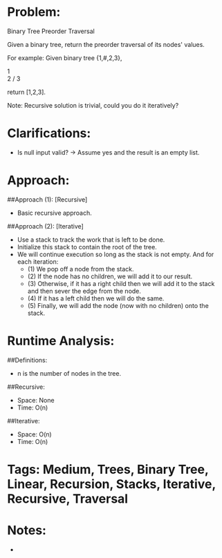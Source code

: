 # Problem:
  Binary Tree Preorder Traversal
  
  Given a binary tree, return the preorder traversal of its nodes' values.

  For example: Given binary tree {1,#,2,3},
  
   1
    \
     2
    /
   3
   
  return [1,2,3].

  Note: Recursive solution is trivial, could you do it iteratively?
  
# Clarifications:
  - Is null input valid? -> Assume yes and the result is an empty list.

# Approach:
##Approach (1): [Recursive]
  - Basic recursive approach.

##Approach (2): [Iterative]
  - Use a stack to track the work that is left to be done.
  - Initialize this stack to contain the root of the tree.
  - We will continue execution so long as the stack is not empty.  And for each iteration:
    - (1) We pop off a node from the stack.
    - (2) If the node has no children, we will add it to our result.
    - (3) Otherwise, if it has a right child then we will add it to the stack and then sever the edge from the node.
    - (4) If it has a left child then we will do the same.
    - (5) Finally, we will add the node (now with no children) onto the stack.

# Runtime Analysis:
##Definitions:
  - n is the number of nodes in the tree.

##Recursive:
  - Space: None
  - Time: O(n)
  
##Iterative:
  - Space: O(n)
  - Time: O(n)

# Tags: Medium, Trees, Binary Tree, Linear, Recursion, Stacks, Iterative, Recursive, Traversal

# Notes:
  -